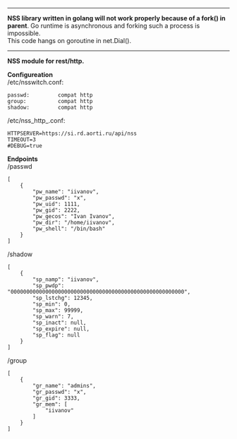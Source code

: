 ***
**NSS library written in golang will not work properly because of a fork() in parent**. Go runtime is asynchronous and forking such a process is impossible.  
This code hangs on goroutine in net.Dial().  
***

**NSS module for rest/http.**

**Configureation**\
/etc/nsswitch.conf:
```
passwd:         compat http
group:          compat http
shadow:         compat http
```
/etc/nss_http_.conf:
```
HTTPSERVER=https://si.rd.aorti.ru/api/nss
TIMEOUT=3
#DEBUG=true
```

**Endpoints**\
/passwd
```
[
    {
        "pw_name": "iivanov",
        "pw_passwd": "x",
        "pw_uid": 1111,
        "pw_gid": 2222,
        "pw_gecos": "Ivan Ivanov",
        "pw_dir": "/home/iivanov",
        "pw_shell": "/bin/bash"
    }
]
```
/shadow
```
[
    {
        "sp_namp": "iivanov",
        "sp_pwdp": "0000000000000000000000000000000000000000000000000000000",
        "sp_lstchg": 12345,
        "sp_min": 0,
        "sp_max": 99999,
        "sp_warn": 7,
        "sp_inact": null,
        "sp_expire": null,
        "sp_flag": null
    }
]
```
/group
```
[
    {
        "gr_name": "admins",
        "gr_passwd": "x",
        "gr_gid": 3333,
        "gr_mem": [
            "iivanov"
        ]
    }
]
```
